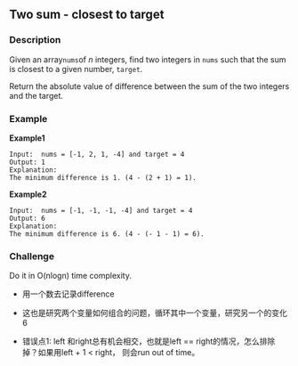 ## Two sum - closest to target

### Description

Given an array`nums`of _n_ integers, find two integers in ``nums`` such that the sum is closest to a given number, ``target``.

Return the absolute value of difference between the sum of the two integers and the target.

### Example

**Example1**

```
Input:  nums = [-1, 2, 1, -4] and target = 4
Output: 1
Explanation:
The minimum difference is 1. (4 - (2 + 1) = 1).
```

**Example2**

```
Input:  nums = [-1, -1, -1, -4] and target = 4
Output: 6
Explanation:
The minimum difference is 6. (4 - (- 1 - 1) = 6).
```

### Challenge

Do it in O\(nlogn\) time complexity.

* 用一个数去记录difference
- 这也是研究两个变量如何组合的问题，循环其中一个变量，研究另一个的变化
6



- 错误点1: left 和right总有机会相交，也就是left == right的情况，怎么排除掉？如果用left + 1 < right， 则会run out of time。 

